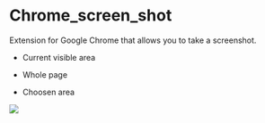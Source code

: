 # Chrome_screen_shot
Extension for Google Chrome that allows you to take a screenshot.
* <p>Current visible area</p>
* <p>Whole page</p>
* <p>Choosen area</p>

![](https://i.imgur.com/5S3LPM5.png)
